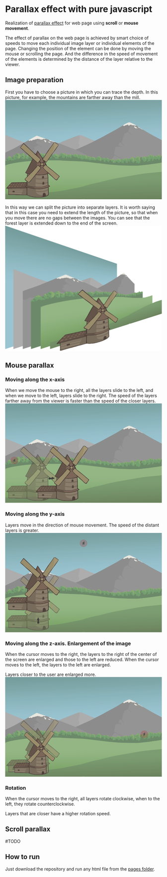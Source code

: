 # Parallax effect with pure javascript

Realization of [parallax effect](https://en.wikipedia.org/wiki/Parallax) for web page using **scroll** 
or **mouse movement**.

The effect of parallax on the web page is achieved by smart choice of speeds to move each individual image layer 
or individual elements of the page. Changing the position of the element can be done by moving the mouse or 
scrolling the page. And the difference in the speed of movement of the elements is determined by the distance of 
the layer relative to the viewer.

## Image preparation
First you have to choose a picture in which you can trace the depth. In this picture, for example, the mountains are 
farther away than the mill.
![Original](./others/OriginalImg.png)

In this way we can split the picture into separate layers. It is worth saying that in this case you need to extend the 
length of the picture, so that when you move there are no gaps between the images. You can see that the forest layer is 
extended down to the end of the screen.
![Layers](./others/ImgLayers.png)


## Mouse parallax

### Moving along the x-axis
When we move the mouse to the right, all the layers slide to the left, and when we move to the left,
layers slide to the right.
The speed of the layers farther away from the viewer is faster than the speed of the closer layers.
![TransformX](./others/TransformX.png)

### Moving along the y-axis
Layers move in the direction of mouse movement. The speed of the distant layers is greater.
![TransformY](./others/TransformY.png)

 ### Moving along the z-axis. Enlargement of the image
When the cursor moves to the right, the layers to the right of the center of the screen are 
enlarged and those to the left are reduced. 
When the cursor moves to the left, the layers to the left are enlarged.

Layers closer to the user are enlarged more.
![TransformY](./others/TransformZ.png)

### Rotation
When the cursor moves to the right, all layers rotate clockwise, when to the left, 
they rotate counterclockwise.

Layers that are closer have a higher rotation speed.

## Scroll parallax
#TODO

## How to run
Just download the repository and run any html file from the [pages folder](pages).